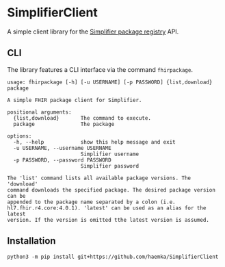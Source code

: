 # SimplifierClient

A simple client library for the [Simplifier package registry](https://simplifier.net) API.

## CLI

The library features a CLI interface via the command `fhirpackage`.

```
usage: fhirpackage [-h] [-u USERNAME] [-p PASSWORD] {list,download} package

A simple FHIR package client for Simplifier.

positional arguments:
  {list,download}       The command to execute.
  package               The package

options:
  -h, --help            show this help message and exit
  -u USERNAME, --username USERNAME
                        Simplifier username
  -p PASSWORD, --password PASSWORD
                        Simplifier password

The 'list' command lists all available package versions. The 'download'
command downloads the specified package. The desired package version can be
appended to the package name separated by a colon (i.e.
hl7.fhir.r4.core:4.0.1). 'latest' can be used as an alias for the latest
version. If the version is omitted tthe latest version is assumed.
```

## Installation

```
python3 -m pip install git+https://github.com/haemka/SimplifierClient
```
